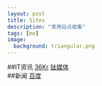 ```yaml
---
layout: post
title: Sites
description: "常用站点收集"
tags: [me]
image:
  background: triangular.png
---
```

##IT资讯
[36Kr](http://36kr.com)    [钛媒体](http://tmtpost.com)
<br/>
##新闻
[百度](http://news.baidu.com)
